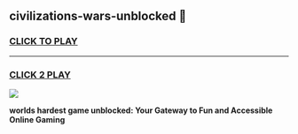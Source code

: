 
## civilizations-wars-unblocked 👋
<h3>
<a href="https://premium.freeplayer.one?title=civilizations-wars-unblocked&ref=14F">CLICK TO PLAY</a></h3>
<hr>

<h3>
<a href="https://premium.freeplayer.one?title=civilizations-wars-unblocked&ref=14F">CLICK 2 PLAY</a>
  
</h3>

<a href="https://premium.freeplayer.one?title=civilizations-wars-unblocked&ref=12F/"><img src="https://clearcache.store/games.png"></a>


**worlds hardest game unblocked: Your Gateway to Fun and Accessible Online Gaming**
